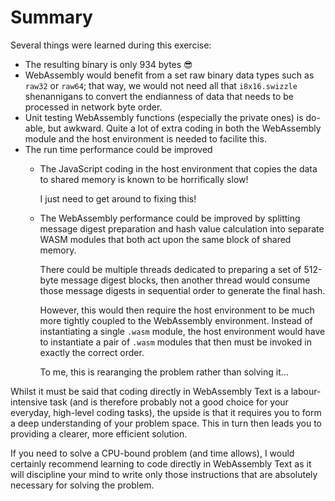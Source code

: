 # Summary

Several things were learned during this exercise:

* The resulting binary is only 934 bytes 😎
* WebAssembly would benefit from a set raw binary data types such as `raw32` or `raw64`; that way, we would not need all that `i8x16.swizzle` shenannigans to convert the endianness of data that needs to be processed in network byte order.
* Unit testing WebAssembly functions (especially the private ones) is do-able, but awkward.
   Quite a lot of extra coding in both the WebAssembly module and the host environment is needed to facilite this.
* The run time performance could be improved
   * The JavaScript coding in the host environment that copies the data to shared memory is known to be horrifically slow!

     I just need to get around to fixing this!
   * The WebAssembly performance could be improved by splitting message digest preparation and hash value calculation into separate WASM modules that both act upon the same block of shared memory.

     There could be multiple threads dedicated to preparing a set of 512-byte message digest blocks, then another thread would consume those message digests in sequential order to generate the final hash.

     However, this would then require the host environment to be much more tightly coupled to the WebAssembly environment.
     Instead of instantiating a single `.wasm` module, the host environment would have to instantiate a pair of `.wasm` modules that then must be invoked in exactly the correct order.

     To me, this is rearanging the problem rather than solving it...

Whilst it must be said that coding directly in WebAssembly Text is a labour-intensive task (and is therefore probably not a good choice for your everyday, high-level coding tasks), the upside is that it requires you to form a deep understanding of your problem space.
This in turn then leads you to providing a clearer, more efficient solution.

If you need to solve a CPU-bound problem (and time allows), I would certainly recommend learning to code directly in WebAssembly Text as it will discipline your mind to write only those instructions that are absolutely necessary for solving the problem.
